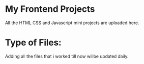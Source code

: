 # My Frontend Projects 

All the HTML CSS and Javascript mini projects are uploaded here. 

# Type of Files:

Adding all the files that i worked till now willbe updated daily.
